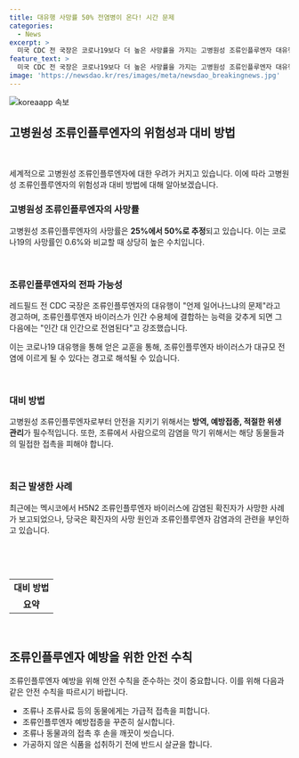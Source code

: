 ```yaml
---
title: 대유행 사망률 50% 전염병이 온다! 시간 문제
categories:
  - News
excerpt: >
  미국 CDC 전 국장은 코로나19보다 더 높은 사망률을 가지는 고병원성 조류인플루엔자 대유행을 경고했다. 세계보건기구(WHO)의 데이터에 따르면 조류인플루엔자의 사망률은 25~50%로, 코로나19의 0.6%와 비교했을 때 높은 수준이다. 이러한 대유행은 언제든 발생 가능하며, 조류인플루엔자 바이러스의 변이와 인간 세포와의 결합이 이를 가능케 한다고 전문가들은 경고하고 있다. 최근에는 미국과 멕시코에서도 조류인플루엔자에 대한 감염 사례가 보고되었다.
feature_text: >
  미국 CDC 전 국장은 코로나19보다 더 높은 사망률을 가지는 고병원성 조류인플루엔자 대유행을 경고했다. 세계보건기구(WHO)의 데이터에 따르면 조류인플루엔자의 사망률은 25~50%로, 코로나19의 0.6%와 비교했을 때 높은 수준이다. 이러한 대유행은 언제든 발생 가능하며, 조류인플루엔자 바이러스의 변이와 인간 세포와의 결합이 이를 가능케 한다고 전문가들은 경고하고 있다. 최근에는 미국과 멕시코에서도 조류인플루엔자에 대한 감염 사례가 보고되었다.
image: 'https://newsdao.kr/res/images/meta/newsdao_breakingnews.jpg'
---
```


<p><img src="https://newsdao.kr/res/images/meta/newsdao_breakingnews.jpg" alt="koreaapp 속보" /></p>

<h2 data-ke-size="size26">고병원성 조류인플루엔자의 위험성과 대비 방법</h2>

<p data-ke-size="size16">&nbsp;</p>

<p>세계적으로 고병원성 조류인플루엔자에 대한 우려가 커지고 있습니다. 이에 따라 고병원성 조류인플루엔자의 위험성과 대비 방법에 대해 알아보겠습니다.</p>

<h3 data-ke-size="size24">고병원성 조류인플루엔자의 사망률</h3>

<p data-ke-size="size16">고병원성 조류인플루엔자의 사망률은 <b>25%에서 50%로 추정</b>되고 있습니다. 이는 코로나19의 사망률인 0.6%와 비교할 때 상당히 높은 수치입니다.</p>

<p data-ke-size="size16">&nbsp;</p>

<h3 data-ke-size="size24">조류인플루엔자의 전파 가능성</h3>

<p data-ke-size="size16">레드필드 전 CDC 국장은 조류인플루엔자의 대유행이 "언제 일어나느냐의 문제"라고 경고하며, 조류인플루엔자 바이러스가 인간 수용체에 결합하는 능력을 갖추게 되면 그 다음에는 "인간 대 인간으로 전염된다"고 강조했습니다.</p>

<p data-ke-size="size16">이는 코로나19 대유행을 통해 얻은 교훈을 통해, 조류인플루엔자 바이러스가 대규모 전염에 이르게 될 수 있다는 경고로 해석될 수 있습니다.</p>

<p data-ke-size="size16">&nbsp;</p>

<h3 data-ke-size="size24">대비 방법</h3>

<p data-ke-size="size16">고병원성 조류인플루엔자로부터 안전을 지키기 위해서는 <b>방역, 예방접종, 적절한 위생 관리</b>가 필수적입니다. 또한, 조류에서 사람으로의 감염을 막기 위해서는 해당 동물들과의 밀접한 접촉을 피해야 합니다.</p>

<p data-ke-size="size16">&nbsp;</p>

<h3 data-ke-size="size24">최근 발생한 사례</h3>

<p data-ke-size="size16">최근에는 멕시코에서 H5N2 조류인플루엔자 바이러스에 감염된 확진자가 사망한 사례가 보고되었으나, 당국은 확진자의 사망 원인과 조류인플루엔자 감염과의 관련을 부인하고 있습니다.</p>

<p data-ke-size="size16">&nbsp;</p>

<p data-ke-size="size16">&nbsp;</p>

<table>
<tbody>
<tr>
<td style="text-align: center; height: 17px;"><b>대비 방법</b></td>
</tr>
<tr>
<td style="text-align: center; height: 17px;"><b>요약</b></td>
</tr>
</tbody>
</table>

<p data-ke-size="size16">&nbsp;</p>

<h2 data-ke-size="size26">조류인플루엔자 예방을 위한 안전 수칙</h2>

<p data-ke-size="size16">조류인플루엔자 예방을 위해 안전 수칙을 준수하는 것이 중요합니다. 이를 위해 다음과 같은 안전 수칙을 따르시기 바랍니다.</p>

<ul>
<li>조류나 조류사료 등의 동물에게는 가급적 접촉을 피합니다.</li>
<li>조류인플루엔자 예방접종을 꾸준히 실시합니다.</li>
<li>조류나 동물과의 접촉 후 손을 깨끗이 씻습니다.</li>
<li>가공하지 않은 식품을 섭취하기 전에 반드시 살균을 합니다.</li>
</ul>

<p data-ke-size="size16">&nbsp;</p>

<p data-ke-size="size16">&nbsp;</p>

